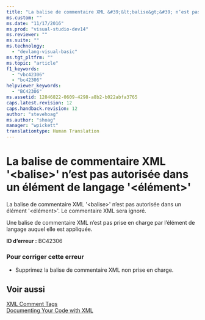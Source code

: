 ```yaml
---
title: "La balise de commentaire XML &#39;&lt;balise&gt;&#39; n’est pas autoris&#233;e dans un &#233;l&#233;ment de langage &#39;&lt;&#233;l&#233;ment&gt;&#39; | Microsoft Docs"
ms.custom: ""
ms.date: "11/17/2016"
ms.prod: "visual-studio-dev14"
ms.reviewer: ""
ms.suite: ""
ms.technology: 
  - "devlang-visual-basic"
ms.tgt_pltfrm: ""
ms.topic: "article"
f1_keywords: 
  - "vbc42306"
  - "bc42306"
helpviewer_keywords: 
  - "BC42306"
ms.assetid: 12846822-0609-4298-a8b2-b022abfa3765
caps.latest.revision: 12
caps.handback.revision: 12
author: "stevehoag"
ms.author: "shoag"
manager: "wpickett"
translationtype: Human Translation
---
```

# La balise de commentaire XML &#39;&lt;balise&gt;&#39; n’est pas autoris&#233;e dans un &#233;l&#233;ment de langage &#39;&lt;&#233;l&#233;ment&gt;&#39;
La balise de commentaire XML '\<balise\>' n’est pas autorisée dans un élément '\<élément\>'. Le commentaire XML sera ignoré.  
  
 Une balise de commentaire XML n’est pas prise en charge par l’élément de langage auquel elle est appliquée.  
  
 **ID d’erreur :** BC42306  
  
### Pour corriger cette erreur  
  
-   Supprimez la balise de commentaire XML non prise en charge.  
  
## Voir aussi  
 [XML Comment Tags](../../visual-basic/language-reference/xmldoc/recommended-xml-tags-for-documentation-comments.md)   
 [Documenting Your Code with XML](../../visual-basic/programming-guide/program-structure/documenting-your-code-with-xml.md)